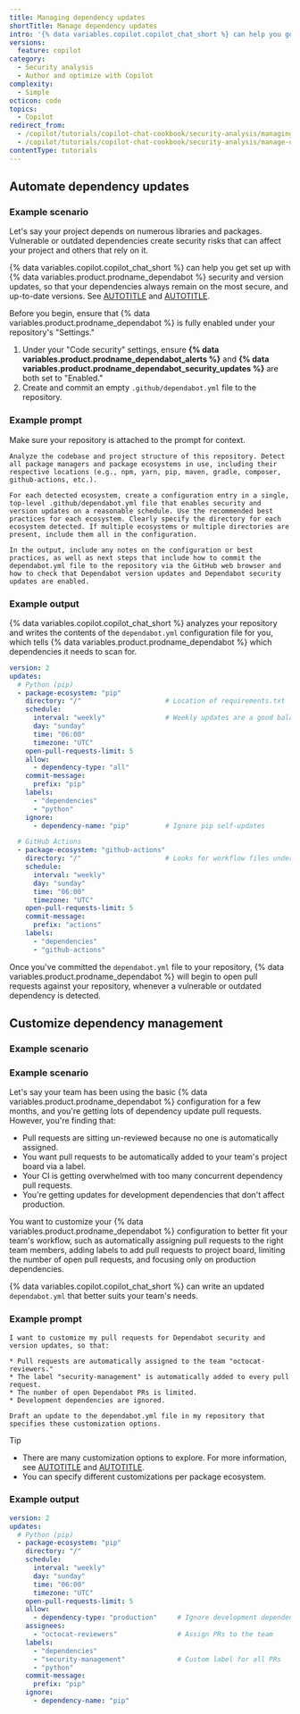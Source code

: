 ```yaml
---
title: Managing dependency updates
shortTitle: Manage dependency updates
intro: '{% data variables.copilot.copilot_chat_short %} can help you get set up with {% data variables.product.prodname_dependabot %} to streamline dependency updates.'
versions:
  feature: copilot
category:
  - Security analysis
  - Author and optimize with Copilot
complexity:
  - Simple
octicon: code
topics:
  - Copilot
redirect_from:
  - /copilot/tutorials/copilot-chat-cookbook/security-analysis/managing-dependency-updates
  - /copilot/tutorials/copilot-chat-cookbook/security-analysis/manage-dependency-updates
contentType: tutorials
---
```


## Automate dependency updates

### Example scenario

Let's say your project depends on numerous libraries and packages. Vulnerable or outdated dependencies create security risks that can affect your project and others that rely on it.

{% data variables.copilot.copilot_chat_short %} can help you get set up with {% data variables.product.prodname_dependabot %} security and version updates, so that your dependencies always remain on the most secure, and up-to-date versions. See [AUTOTITLE](/code-security/dependabot/dependabot-security-updates/about-dependabot-security-updates) and [AUTOTITLE](/code-security/dependabot/dependabot-version-updates/about-dependabot-version-updates).

Before you begin, ensure that {% data variables.product.prodname_dependabot %} is fully enabled under your repository's "Settings."
1. Under your "Code security" settings, ensure **{% data variables.product.prodname_dependabot_alerts %}** and **{% data variables.product.prodname_dependabot_security_updates %}** are both set to "Enabled."
1. Create and commit an empty `.github/dependabot.yml` file to the repository.

### Example prompt

Make sure your repository is attached to the prompt for context.

```copilot copy
Analyze the codebase and project structure of this repository. Detect all package managers and package ecosystems in use, including their respective locations (e.g., npm, yarn, pip, maven, gradle, composer, github-actions, etc.).

For each detected ecosystem, create a configuration entry in a single, top-level .github/dependabot.yml file that enables security and version updates on a reasonable schedule. Use the recommended best practices for each ecosystem. Clearly specify the directory for each ecosystem detected. If multiple ecosystems or multiple directories are present, include them all in the configuration.

In the output, include any notes on the configuration or best practices, as well as next steps that include how to commit the dependabot.yml file to the repository via the GitHub web browser and how to check that Dependabot version updates and Dependabot security updates are enabled.
```

### Example output

{% data variables.copilot.copilot_chat_short %} analyzes your repository and writes the contents of the `dependabot.yml` configuration file for you, which tells {% data variables.product.prodname_dependabot %} which dependencies it needs to scan for.

```yaml
version: 2
updates:
  # Python (pip)
  - package-ecosystem: "pip"
    directory: "/"                     # Location of requirements.txt
    schedule:
      interval: "weekly"               # Weekly updates are a good balance for libraries
      day: "sunday"
      time: "06:00"
      timezone: "UTC"
    open-pull-requests-limit: 5
    allow:
      - dependency-type: "all"
    commit-message:
      prefix: "pip"
    labels:
      - "dependencies"
      - "python"
    ignore:
      - dependency-name: "pip"         # Ignore pip self-updates

  # GitHub Actions
  - package-ecosystem: "github-actions"
    directory: "/"                     # Looks for workflow files under .github/workflows/
    schedule:
      interval: "weekly"
      day: "sunday"
      time: "06:00"
      timezone: "UTC"
    open-pull-requests-limit: 5
    commit-message:
      prefix: "actions"
    labels:
      - "dependencies"
      - "github-actions"
```

Once you've committed the `dependabot.yml` file to your repository, {% data variables.product.prodname_dependabot %} will begin to open pull requests against your repository, whenever a vulnerable or outdated dependency is detected.

## Customize dependency management

### Example scenario

### Example scenario

Let's say your team has been using the basic {% data variables.product.prodname_dependabot %} configuration for a few months, and you're getting lots of dependency update pull requests. However, you're finding that:

* Pull requests are sitting un-reviewed because no one is automatically assigned.
* You want pull requests to be automatically added to your team's project board via a label.
* Your CI is getting overwhelmed with too many concurrent dependency pull requests.
* You're getting updates for development dependencies that don't affect production.

You want to customize your {% data variables.product.prodname_dependabot %} configuration to better fit your team's workflow, such as automatically assigning pull requests to the right team members, adding labels to add pull requests to project board, limiting the number of open pull requests, and focusing only on production dependencies.

{% data variables.copilot.copilot_chat_short %} can write an updated `dependabot.yml` that better suits your team's needs.

### Example prompt

```copilot copy
I want to customize my pull requests for Dependabot security and version updates, so that:

* Pull requests are automatically assigned to the team "octocat-reviewers."
* The label "security-management" is automatically added to every pull request.
* The number of open Dependabot PRs is limited.
* Development dependencies are ignored.

Draft an update to the dependabot.yml file in my repository that specifies these customization options.
```

> [!TIP]
> * There are many customization options to explore. For more information, see [AUTOTITLE](/code-security/dependabot/dependabot-security-updates/customizing-dependabot-security-prs) and [AUTOTITLE](/code-security/dependabot/dependabot-version-updates/customizing-dependabot-prs).
> * You can specify different customizations per package ecosystem.

### Example output

```yaml
version: 2
updates:
  # Python (pip)
  - package-ecosystem: "pip"
    directory: "/"
    schedule:
      interval: "weekly"
      day: "sunday"
      time: "06:00"
      timezone: "UTC"
    open-pull-requests-limit: 5
    allow:
      - dependency-type: "production"     # Ignore development dependencies
    assignees:
      - "octocat-reviewers"               # Assign PRs to the team
    labels:
      - "dependencies"
      - "security-management"             # Custom label for all PRs
      - "python"
    commit-message:
      prefix: "pip"
    ignore:
      - dependency-name: "pip"
```
